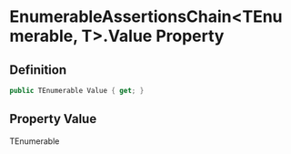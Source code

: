 # EnumerableAssertionsChain&lt;TEnumerable, T&gt;.Value Property
## Definition

```c#
public TEnumerable Value { get; }
```

## Property Value

TEnumerable
